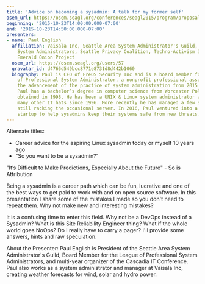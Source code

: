```yaml
---
title: 'Advice on becoming a sysadmin: A talk for my former self'
osem_url: https://osem.seagl.org/conferences/seagl2015/program/proposals/40
beginning: '2015-10-23T14:00:00.000-07:00'
end: '2015-10-23T14:50:00.000-07:00'
presenters:
- name: Paul English
  affiliation: Vaisala Inc, Seattle Area System Administrator's Guild, League of Professional
    System Administrators, Seattle Privacy Coalition, Techno-Activism 3rd Mondays,
    Emerald Onion Project
  osem_url: https://osem.seagl.org/users/57
  gravatar_id: d4766d549bcc8771e8731d8d442b1060
  biography: Paul is CEO of PreOS Security Inc and is a board member for the League
    of Professional System Administrator, a nonprofit professional association for
    the advancement of the practice of system administration from 2015 through 2017.
    Paul has a bachelor’s degree in computer science from Worcester Polytechnic Institute
    obtained in 1998. He has been a UNIX & Linux system administrator and wearer of
    many other IT hats since 1996. More recently he has managed a few sysadmins while
    still racking the occasional server. In 2016, Paul ventured into a firmware security
    startup to help sysadmins keep their systems safe from new threats.
---
```


Alternate titles:
 * Career advice for the aspiring Linux sysadmin today or myself 10 years ago
 * "So you want to be a sysadmin?"

"It’s Difficult to Make Predictions, Especially About the Future" - So is Attribution

Being a sysadmin is a career path which can be fun, lucrative and one of the best ways to get paid to work with and on open source software. In this presentation I share some of the mistakes I made so you don't need to repeat them. Why not make new and interesting mistakes?

It is a confusing time to enter this field. Why not be a DevOps instead of a Sysadmin? What is this Site Reliability Engineer thing? What if the whole world goes NoOps? Do I really have to carry a pager? I'll provide some answers, hints and raw speculation.

About the Presenter:
Paul English is President of the Seattle Area System Administrator's Guild, Board Member for the League of Professional System Administrators, and multi-year organizer of the Cascadia IT Conference.  Paul also works as a system administrator and manager at Vaisala Inc, creating weather forecasts for wind, solar and hydro power.
